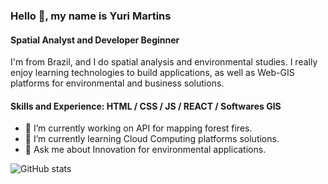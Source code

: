 ### Hello 👋, my name is Yuri Martins
#### Spatial Analyst and Developer Beginner
I'm from Brazil, and I do spatial analysis and environmental studies. I really enjoy learning technologies to build applications, as well as Web-GIS platforms for environmental and business solutions.

#### Skills and Experience: HTML / CSS / JS / REACT / Softwares GIS 

- 🔭 I’m currently working on API for mapping forest fires. 
- 🌱 I’m currently learning Cloud Computing platforms solutions. 
- 💬 Ask me about Innovation for environmental applications. 

![GitHub stats](https://github-readme-stats.vercel.app/api?username=ytmartins&&show_icons=true&title_color=ffffff&icon_color=e74c3c&text_color=daf7dc&bg_color=151515)
